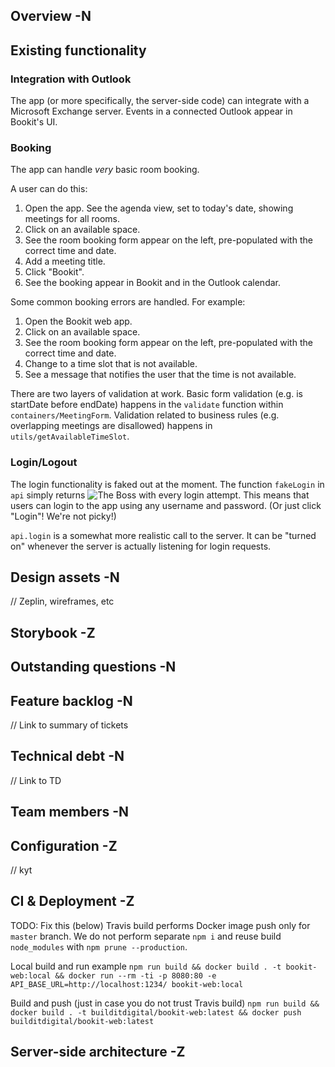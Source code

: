 
## Overview -N

## Existing functionality

### Integration with Outlook
The app (or more specifically, the server-side code) can integrate with a Microsoft Exchange server. Events in a connected Outlook appear in Bookit's UI.

### Booking
The app can handle _very_ basic room booking.

A user can do this:
1) Open the app. See the agenda view, set to today's date, showing meetings for all rooms.
2) Click on an available space.
3) See the room booking form appear on the left, pre-populated with the correct time and date.
4) Add a meeting title.
5) Click "Bookit".
6) See the booking appear in Bookit and in the Outlook calendar.

Some common booking errors are handled. For example:
1) Open the Bookit web app.
2) Click on an available space.
3) See the room booking form appear on the left, pre-populated with the correct time and date.
4) Change to a time slot that is not available.
5) See a message that notifies the user that the time is not available.

There are two layers of validation at work. Basic form validation (e.g. is startDate before endDate) happens in the `validate` function within `containers/MeetingForm`. Validation related to business rules (e.g. overlapping meetings are disallowed) happens in `utils/getAvailableTimeSlot`.

### Login/Logout
The login functionality is faked out at the moment. The function `fakeLogin` in `api` simply returns ![The Boss](http://media-cache-ec0.pinimg.com/736x/1e/db/7c/1edb7c81dfd03ac2be75844afd8d17dc.jpg) with every login attempt. This means that users can login to the app using any username and password. (Or just click "Login"! We're not picky!)

`api.login` is a somewhat more realistic call to the server. It can be "turned on" whenever the server is actually listening for login requests.


## Design assets -N
// Zeplin, wireframes, etc

## Storybook -Z

## Outstanding questions -N

## Feature backlog -N
// Link to summary of tickets

## Technical debt -N
// Link to TD

## Team members -N

## Configuration -Z
// kyt

## CI & Deployment -Z
 TODO: Fix this (below)
 Travis build performs Docker image push only for `master` branch.
 We do not perform separate `npm i` and reuse build `node_modules` with `npm prune --production`.

 Local build and run example
 `npm run build && docker build . -t bookit-web:local && docker run --rm -ti -p 8080:80 -e API_BASE_URL=http://localhost:1234/ bookit-web:local`

 Build and push (just in case you do not trust Travis build)
 `npm run build && docker build . -t builditdigital/bookit-web:latest && docker push builditdigital/bookit-web:latest`

## Server-side architecture -Z

